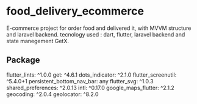 # food_delivery_ecommerce

E-commerce project for order food and delivered it, with MVVM structure and laravel backend. tecnology used : dart, flutter, laravel backend and state manegement GetX.

## Package

flutter_lints: ^1.0.0
get: ^4.6.1
dots_indicator: ^2.1.0
flutter_screenutil: ^5.4.0+1
persistent_bottom_nav_bar: any
flutter_svg: ^1.0.3
shared_preferences: ^2.0.13
intl: ^0.17.0
google_maps_flutter: ^2.1.2
geocoding: ^2.0.4
geolocator: ^8.2.0



